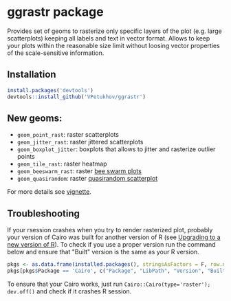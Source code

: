 # ggrastr package
Provides set of geoms to rasterize only specific layers of the plot (e.g. large scatterplots) keeping all labels and text in vector format. Allows to keep your plots within the reasonable size limit without loosing vector properties of the scale-sensitive information.

## Installation
```r
install.packages('devtools')
devtools::install_github('VPetukhov/ggrastr')
```

## New geoms:
* `geom_point_rast`: raster scatterplots
* `geom_jitter_rast`: raster jittered scatterplots
* `geom_boxplot_jitter`: boxplots that allows to jitter and rasterize outlier points
* `geom_tile_rast`: raster heatmap
* `geom_beeswarm_rast`: raster [bee swarm plots](https://github.com/eclarke/ggbeeswarm#geom_beeswarm)
* `geom_quasirandom`: raster [quasirandom scatterplot](https://github.com/eclarke/ggbeeswarm#geom_quasirandom)

For more details see [vignette](https://htmlpreview.github.io/?https://raw.githubusercontent.com/VPetukhov/ggrastr/master/inst/doc/Raster_geoms.html).

## Troubleshooting
If your rsession crashes when you try to render rasterized plot, probably your version of Cairo was built for another 
version of R (see [Upgrading to a new version of R](http://shiny.rstudio.com/articles/upgrade-R.html)). To check if 
you use a proper version run the command below and ensure that "Built" version is the same as your R version.
```r
pkgs <- as.data.frame(installed.packages(), stringsAsFactors = F, row.names = F)
pkgs[pkgs$Package == 'Cairo', c("Package", "LibPath", "Version", "Built")]
```

To ensure that your Cairo works, just run `Cairo::Cairo(type='raster'); dev.off()` and check if it crashes R session.
